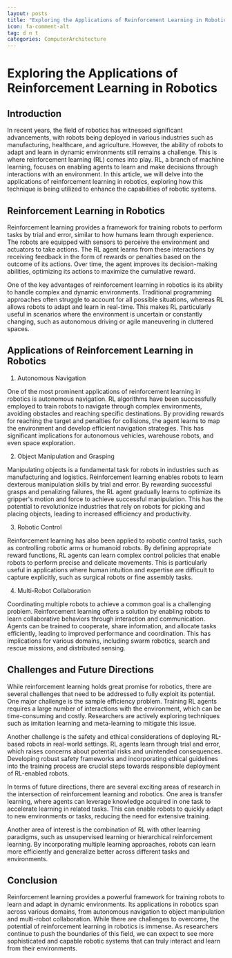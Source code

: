 ```yaml
---
layout: posts
title: "Exploring the Applications of Reinforcement Learning in Robotics"
icon: fa-comment-alt
tag: d n t
categories: ComputerArchitecture
---
```



# Exploring the Applications of Reinforcement Learning in Robotics

## Introduction

In recent years, the field of robotics has witnessed significant advancements, with robots being deployed in various industries such as manufacturing, healthcare, and agriculture. However, the ability of robots to adapt and learn in dynamic environments still remains a challenge. This is where reinforcement learning (RL) comes into play. RL, a branch of machine learning, focuses on enabling agents to learn and make decisions through interactions with an environment. In this article, we will delve into the applications of reinforcement learning in robotics, exploring how this technique is being utilized to enhance the capabilities of robotic systems.

## Reinforcement Learning in Robotics

Reinforcement learning provides a framework for training robots to perform tasks by trial and error, similar to how humans learn through experience. The robots are equipped with sensors to perceive the environment and actuators to take actions. The RL agent learns from these interactions by receiving feedback in the form of rewards or penalties based on the outcome of its actions. Over time, the agent improves its decision-making abilities, optimizing its actions to maximize the cumulative reward.

One of the key advantages of reinforcement learning in robotics is its ability to handle complex and dynamic environments. Traditional programming approaches often struggle to account for all possible situations, whereas RL allows robots to adapt and learn in real-time. This makes RL particularly useful in scenarios where the environment is uncertain or constantly changing, such as autonomous driving or agile maneuvering in cluttered spaces.

## Applications of Reinforcement Learning in Robotics

1. Autonomous Navigation

One of the most prominent applications of reinforcement learning in robotics is autonomous navigation. RL algorithms have been successfully employed to train robots to navigate through complex environments, avoiding obstacles and reaching specific destinations. By providing rewards for reaching the target and penalties for collisions, the agent learns to map the environment and develop efficient navigation strategies. This has significant implications for autonomous vehicles, warehouse robots, and even space exploration.

2. Object Manipulation and Grasping

Manipulating objects is a fundamental task for robots in industries such as manufacturing and logistics. Reinforcement learning enables robots to learn dexterous manipulation skills by trial and error. By rewarding successful grasps and penalizing failures, the RL agent gradually learns to optimize its gripper's motion and force to achieve successful manipulation. This has the potential to revolutionize industries that rely on robots for picking and placing objects, leading to increased efficiency and productivity.

3. Robotic Control

Reinforcement learning has also been applied to robotic control tasks, such as controlling robotic arms or humanoid robots. By defining appropriate reward functions, RL agents can learn complex control policies that enable robots to perform precise and delicate movements. This is particularly useful in applications where human intuition and expertise are difficult to capture explicitly, such as surgical robots or fine assembly tasks.

4. Multi-Robot Collaboration

Coordinating multiple robots to achieve a common goal is a challenging problem. Reinforcement learning offers a solution by enabling robots to learn collaborative behaviors through interaction and communication. Agents can be trained to cooperate, share information, and allocate tasks efficiently, leading to improved performance and coordination. This has implications for various domains, including swarm robotics, search and rescue missions, and distributed sensing.

## Challenges and Future Directions

While reinforcement learning holds great promise for robotics, there are several challenges that need to be addressed to fully exploit its potential. One major challenge is the sample efficiency problem. Training RL agents requires a large number of interactions with the environment, which can be time-consuming and costly. Researchers are actively exploring techniques such as imitation learning and meta-learning to mitigate this issue.

Another challenge is the safety and ethical considerations of deploying RL-based robots in real-world settings. RL agents learn through trial and error, which raises concerns about potential risks and unintended consequences. Developing robust safety frameworks and incorporating ethical guidelines into the training process are crucial steps towards responsible deployment of RL-enabled robots.

In terms of future directions, there are several exciting areas of research in the intersection of reinforcement learning and robotics. One area is transfer learning, where agents can leverage knowledge acquired in one task to accelerate learning in related tasks. This can enable robots to quickly adapt to new environments or tasks, reducing the need for extensive training.

Another area of interest is the combination of RL with other learning paradigms, such as unsupervised learning or hierarchical reinforcement learning. By incorporating multiple learning approaches, robots can learn more efficiently and generalize better across different tasks and environments.

## Conclusion

Reinforcement learning provides a powerful framework for training robots to learn and adapt in dynamic environments. Its applications in robotics span across various domains, from autonomous navigation to object manipulation and multi-robot collaboration. While there are challenges to overcome, the potential of reinforcement learning in robotics is immense. As researchers continue to push the boundaries of this field, we can expect to see more sophisticated and capable robotic systems that can truly interact and learn from their environments.